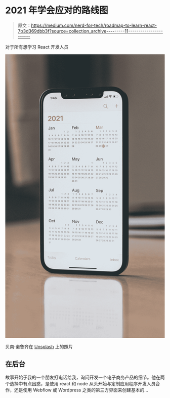 # 2021 年学会应对的路线图

> 原文：<https://medium.com/nerd-for-tech/roadmap-to-learn-react-7b3d369dbb3f?source=collection_archive---------11----------------------->

对于所有想学习 React 开发人员

![](img/097d52d3903ee54df48331f16e052719.png)

贝南·诺鲁齐在 [Unsplash](https://unsplash.com?utm_source=medium&utm_medium=referral) 上的照片

## 在后台

故事开始于我的一个朋友打电话给我，询问开发一个电子商务产品的细节。他在两个选择中有点困惑，是使用 react 和 node 从头开始与定制应用程序开发人员合作，还是使用 Webflow 或 Wordpress 之类的第三方界面来创建基本的…